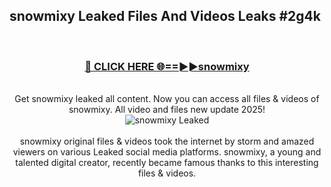 ## snowmixy Leaked Files And Videos Leaks #2g4k
<br>
<div align="center">
<h3><a href="https://watchclip.my.id/snowmixy" rel="nofollow">🔴 CLICK HERE 🌐==►►snowmixy</a></h3>
<br>
Get snowmixy leaked all content. Now you can access all files & videos of snowmixy. All video and files new update 2025!
<br>
<a href="https://watchclip.my.id/snowmixy" rel="nofollow" data-target="animated-image.originalLink"><img src="https://i.ibb.co.com/WyWwxjT/player-gif2.gif" alt="snowmixy Leaked" style="max-width: 100%; display: inline-block;" data-target="animated-image.originalImage"></a>
<br><br>
snowmixy original files & videos took the internet by storm and amazed viewers on various Leaked social media platforms. snowmixy, a young and talented digital creator, recently became famous thanks to this interesting files & videos.
</div>
<br>